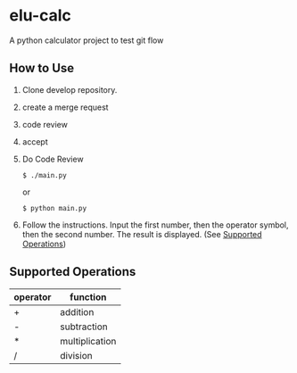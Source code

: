 # elu-calc
A python calculator project to test git flow

## How to Use
1. Clone develop repository.
2. create a merge request
3. code review
4. accept
5. Do Code Review 

    ```
    $ ./main.py
    ```

    or

    ```
    $ python main.py
    ```

6. Follow the instructions. Input the first number, then the operator symbol, then the second number. The result is displayed. (See [Supported Operations](#supported-operations))

## Supported Operations
| operator |    function    |
|----------|----------------|
| +        | addition       |
| -        | subtraction    |
| *        | multiplication |
| /        | division       |
